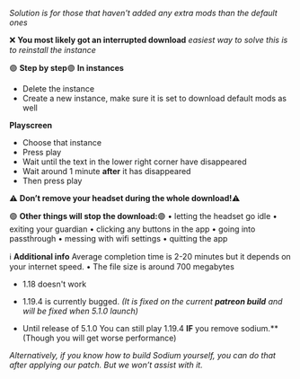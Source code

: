*Solution is for those that haven't added any extra mods than the default ones*

❌  **You most likely got an interrupted download**
*easiest way to solve this is to reinstall the instance*

🟣 **Step by step**🟣
**In instances**
- Delete the instance
- Create a new instance, make sure it is set to download default mods as well

**Playscreen**
- Choose that instance
- Press play
- Wait until the text in the lower right corner have disappeared
-  Wait around 1 minute **after** it has disappeared
- Then press play

⚠️ **Don’t remove your headset during the whole download!**⚠️

🟣 **Other things will stop the download:**🟣
• letting the headset go idle
• exiting your guardian
• clicking any buttons in the app
• going into passthrough
• messing with wifi settings
• quitting the app

ℹ️ **Additional info**
Average completion time is 2-20 minutes but it depends on your internet speed.
• The file size is around 700 megabytes
- 1.18 doesn't work

- 1.19.4 is currently bugged.
  *(It is fixed on the current __patreon build__ and will be fixed when 5.1.0 launch)*

- Until release of 5.1.0
  You can still play 1.19.4 **IF** you remove sodium.**
  (Though you will get worse performance)

*Alternatively, if you know how to build Sodium yourself, you can do that after applying our patch. But we won’t assist with it.*
